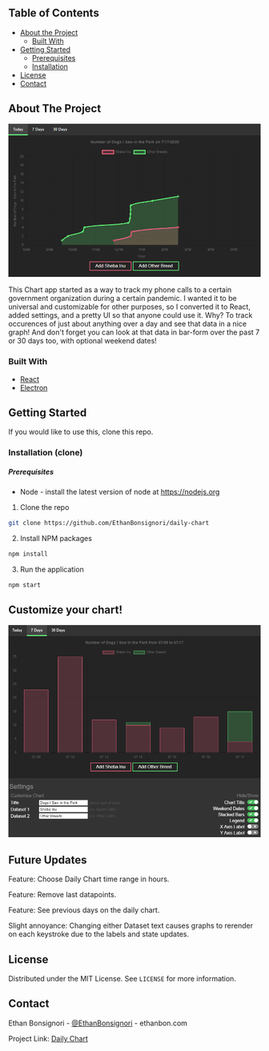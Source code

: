 <!-- TABLE OF CONTENTS -->
## Table of Contents

* [About the Project](#about-the-project)
  * [Built With](#built-with)
* [Getting Started](#getting-started)
  * [Prerequisites](#prerequisites)
  * [Installation](#installation)
* [License](#license)
* [Contact](#contact)

<!-- ABOUT THE PROJECT -->
## About The Project

[![Chart Screenshot][chart-screenshot]](https://github.com/EthanBonsignori/daily-chart)

This Chart app started as a way to track my phone calls to a certain government organization during a certain pandemic. I wanted it to be universal and customizable for other purposes, so I converted it to React, added settings, and a pretty UI so that anyone could use it. Why? To track occurences of just about anything over a day and see that data in a nice graph! And don't forget you can look at that data in bar-form over the past 7 or 30 days too, with optional weekend dates!

### Built With
* [React](https://reactjs.org)
* [Electron](https://electronjs.org)

<!-- GETTING STARTED -->
## Getting Started

If you would like to use this, clone this repo.

### Installation (clone)
##### Prerequisites
* Node - install the latest version of node at https://nodejs.org

1. Clone the repo
```sh
git clone https://github.com/EthanBonsignori/daily-chart
```
2. Install NPM packages
```sh
npm install
```
3. Run the application
```sh
npm start
```

## Customize your chart!

![Call Chart Screenshot][chart-settings-gif]

## Future Updates

Feature: Choose Daily Chart time range in hours.

Feature: Remove last datapoints.

Feature: See previous days on the daily chart.

Slight annoyance: Changing either Dataset text causes graphs to rerender on each keystroke due to the labels and state updates.

<!-- LICENSE -->
## License

Distributed under the MIT License. See `LICENSE` for more information.

<!-- CONTACT -->
## Contact

Ethan Bonsignori - [@EthanBonsignori](https://twitter.com/EthanBonsignori) - ethanbon.com

Project Link: [Daily Chart](https://github.com/EthanBonsignori/daily-chart)


<!-- MARKDOWN LINKS & IMAGES -->
[chart-screenshot]: static/images/chart-screenshot.png
[chart-settings-gif]: static/images/chart-settings.gif
